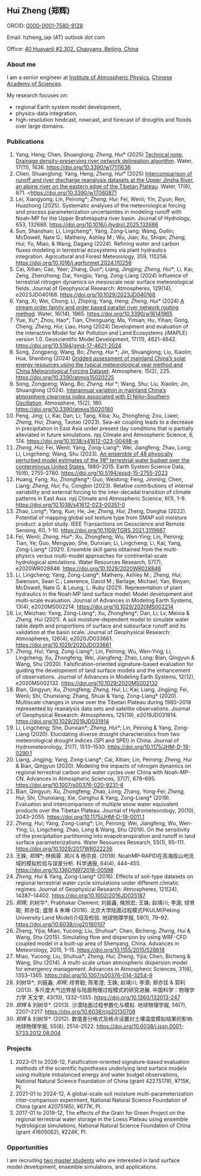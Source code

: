 ## Hui Zheng (郑辉)

ORCID: [0000-0001-7580-9128](https://orcid.org/0000-0001-7580-9128)

Email: hzheng_iap (AT) outlook dot com

Office: [40 Huayanli #2.302, Chaoyang, Beijing, China](https://cn.bing.com/maps?osid=56f8695e-60ef-4ab5-b54a-18b903d45212&cp=39.977182~116.391812&lvl=14&v=2&sV=2&form=S00027)

### About me

I am a senior engineer at [Institute of Atmospheric Physics](http://www.iap.cas.cn/), [Chinese Academy of Sciences](http://www.cas.cn/).

My research focuses on:

- regional Earth system model development,
- physics-data integration,
- high-resolution hindcast, nowcast, and forecast of droughts and floods over large domains.

### Publications

1. Yang, Heng; Chen, Shuanglong; *Zheng, Hui*\* (2025) [Technical note: Drainage density-preserving river network delineation algorithm](https://github.com/hzheng88/paper-2025-density-preserving-river-extraction). Water, 17(11), 1636. <https://doi.org/10.3390/w17111636>
1. Chen, Shuanglong; Yang, Heng; *Zheng, Hui*\* (2025) [Intercomparison of runoff and river discharge reanalysis datasets at the Upper Jinsha River, an alpine river on the eastern edge of the Tibetan Plateau](https://github.com/hzheng88/paper-2025-upperjsj-streamflow-intercomp). Water, 17(6), 871. <https://doi.org/10.3390/w17060871
1. Lei, Xiangyong; Lin, Peirong\*; *Zheng, Hui*; Fei, Wenli; Yin, Ziyun; Ren, Huazhong (2025). Systematic analyses of the meteorological forcing and process parameterization uncertainties in modeling runoff with Noah-MP for the Upper Brahmaputra river basin. Journal of Hydrology, 653, 132686. <https://doi.org/10.1016/j.jhydrol.2025.132686>
1. Sun, Shanshan; Li, Lingcheng\*; Yang, Zong-Liang; Wang, Guilin; McDowell, Nate G.; Matheny, Ashley M.; Wu, Jian; Xu, Shiqin; *Zheng, Hui*; Yu, Miao, & Wang, Dagang (2024). Refining water and carbon fluxes modeling in terrestrial ecosystems via plant hydraulics integration. Agricultural and Forest Meteorology, 359, 110256. <https://doi.org/10.1016/j.agrformet.2024.110256>
1. Cai, Xitian; Cao, Yeer; Zhang, Guo\*; Liang, Jingjing; *Zheng, Hui\**; Li, Kai; Zeng, Zhenzhong; Dai, Yongjiu; Yang, Zong-Liang (2024) Influence of terrestrial nitrogen dynamics on mesoscale near surface meteorological fields. Journal of Geophysical Research: Atmospheres, 129(14), e2023JD040168. <https://doi.org/10.1029/2023JD040168>
1. Yang, Xi; Wei, Chong; Li, Zhiping; Yang, Heng; *Zheng, Hui\** (2024) [A stream order family and order based parallel river network routing method](https://github.com/hzheng88/paper-2024-stream-order-parallel-yangtze). Water, 16(14), 1965. <https://doi.org/10.3390/w16141965>
1. Yue, Xu\*; Zhou, Hao\*; Tian, Chenguang; Ma, Yimian; Hu, Yihan; Gong, Cheng; *Zheng, Hui*; Liao, Hong (2024) Development and evaluation of the interactive Model for Air Pollution and Land Ecosystems (iMAPLE) version 1.0. Geoscientific Model Development, 17(11), 4621-4642. <https://doi.org/10.5194/gmd-17-4621-2024>
1. Song, Zongpeng; Wang, Bo; *Zheng, Hui* *; Jin, Shuanglong; Liu, Xiaolin; Hua, Shenbing (2024) [Gridded assessment of mainland China’s solar energy resources using the typical meteorological year method and China Meteorological Forcing Dataset](https://github.com/hzheng88/paper-2024-china-solar-tmy-cmfd). Atmosphere, 15(2), 225. <https://doi.org/10.3390/atmos15020225>
1. Song, Zongpeng; Wang, Bo; *Zheng, Hui* *; Wang, Shu; Liu, Xiaolin; Jin, Shuanglong (2024). [Interannual variation in mainland China’s atmosphere clearness index associated with El Niño–Southern Oscillation](https://github.com/hzheng88/paper-2024-enso-china-clearness-iav). Atmosphere, 15(2), 180. <https://doi.org/10.3390/atmos15020180>
1. Peng, Jing; Li, Kai; Dan, Li; Tang, Xiba; Xu, Zhongfeng; Zou, Liwei; *Zheng, Hui*; Zhang, Taotao (2023). Sea–air coupling leads to a decrease in precipitation in East Asia under present day conditions that is partially alleviated in future simulations. npj Climate and Atmospheric Science, 6, 174. <https://doi.org/10.1038/s41612-023-00498-w>
1. *Zheng, Hui*; Fei, Wenli; Yang, Zong-Liang*; Wei, Jiangfeng; Zhao, Long; Li, Lingcheng; Wang, Shu (2023). [An ensemble of 48 physically perturbed model estimates of the 1∕8° terrestrial water budget over the conterminous United States](https://github.com/hzheng88/paper-2023-ESSD-nldas-noahmp-water), 1980–2015. Earth System Science Data, 15(6), 2755-2780. <https://doi.org/10.5194/essd-15-2755-2023>
1. Huang, Fang; Xu, Zhongfeng\*; Guo, Weidong; Feng, Jinming; Chen, Liang; *Zheng, Hui*; Fu, Congbin (2023). Relative contributions of internal variability and external forcing to the inter-decadal transition of climate patterns in East Asia. npj Climate and Atmospheric Science, 6(1), 1-9. <https://doi.org/10.1038/s41612-023-00351-0>
1. Zhao, Long\*; Yang, Kun; He, Jie; *Zheng, Hui*; Zheng, Donghai (2022). Potential of mapping global soil texture type from SMAP soil moisture product: a pilot study. IEEE Transactions on Geoscience and Remote Sensing, 60, 1-10. <https://doi.org/10.1109/TGRS.2021.3119667>
1. Fei, Wenli; *Zheng, Hui*\*; Xu, Zhongfeng; Wu, Wen-Ying; Lin, Peirong; Tian, Ye; Guo, Mengyao; She, Dunxian; Li, Lingcheng; Li, Kai; Yang, Zong-Liang\* (2021). Ensemble skill gains obtained from the multi-physics versus multi-model approaches for continental-scale hydrological simulations. Water Resources Research, 57(7), e2020WR028846. <https://doi.org/10.1029/2020WR028846>
1. Li, Lingcheng; Yang, Zong-Liang\*; Matheny, Ashley M.; *Zheng, Hui*; Swenson, Sean C.; Lawrence, David M.; Barlage, Michael; Yan, Binyan; McDowell, Nate G. & Leung, L. Ruby (2021). Representation of plant hydraulics in the Noah‐MP land surface model: Model development and multi-scale evaluation. Journal of Advances in Modeling Earth Systems, 13(4), e2020MS002214. <https://doi.org/10.1029/2020MS002214>
1. Lv, Meizhao; Yang, Zong-Liang\*; Xu, Zhongfeng\*; Dan, Li; Lv, Meixia & *Zheng, Hui* (2021). A soil moisture-dependent model to simulate water table depth and proportions of surface and subsurface runoff and its validation at the basin scale. Journal of Geophysical Research: Atmospheres, 126(4), e2020JD033661. <https://doi.org/10.1029/2020JD033661>
1. *Zheng, Hui*; Yang, Zong-Liang\*; Lin, Peirong; Wu, Wen-Ying; Li, Lingcheng; Xu, Zhongfeng; Wei, Jiangfeng; Zhao, Long; Bian, Qingyun & Wang, Shu (2020). Falsification-oriented signature-based evaluation for guiding the development of land surface models and the enhancement of observations. Journal of Advances in Modeling Earth Systems, 12(12), e2020MS002132. <https://doi.org/10.1029/2020MS002132>
1. Bian, Qingyun; Xu, Zhongfeng; *Zheng, Hui*; Li, Kai; Liang, Jingjing; Fei, Wenli; Shi, Chunxiang; Zhang, Shuai & Yang, Zong-Liang\* (2020). Multiscale changes in snow over the Tibetan Plateau during 1980–2018 represented by reanalysis data sets and satellite observations. Journal of Geophysical Research: Atmospheres, 125(19), e2019JD031914. <https://doi.org/10.1029/2019JD031914>
1. Li, Lingcheng; She, Dunxian\*; *Zheng, Hui\**; Lin, Peirong & Yang, Zong-Liang (2020). Elucidating diverse drought characteristics from two meteorological drought indices (SPI and SPEI) in China. Journal of Hydrometeorology, 21(7), 1513–1530. <https://doi.org/10.1175/JHM-D-19-0290.1>
1. Liang, Jingjing; Yang, Zong-Liang\*; Cai, Xitian; Lin, Peirong; *Zheng, Hui* & Bian, Qingyun (2020). Modeling the impacts of nitrogen dynamics on regional terrestrial carbon and water cycles over China with Noah-MP-CN. Advances in Atmospheric Sciences, 37(7), 679–695. <https://doi.org/10.1007/s00376-020-9231-6>
1. Bian, Qingyun; Xu, Zhongfeng; Zhao, Long; Zhang, Yong-Fei; *Zheng, Hui*; Shi, Chunxiang; Xie, Conghui & Yang, Zong-Liang\* (2019). Evaluation and intercomparison of multiple snow water equivalent products over the Tibetan Plateau. Journal of Hydrometeorology, 20(10), 2043–2055. <https://doi.org/10.1175/JHM-D-19-0011.1>
1. *Zheng, Hui*; Yang, Zong-Liang\*; Lin, Peirong; Wei, Jiangfeng; Wu, Wen-Ying; Li, Lingcheng; Zhao, Long & Wang, Shu (2019). On the sensitivity of the precipitation partitioning into evapotranspiration and runoff in land surface parameterizations. Water Resources Research, 55(1), 95–111. <https://doi.org/10.1029/2017WR022236>
1. 王姝; *郑辉\**; 林佩蓉. 郑兴 & 杨宗良. (2019). NoahMP-RAPID在高海拔山地流域的模拟检验与误差分析. 科学通报, 64(4), 444–455. <https://doi.org/10.1360/N972018-00598>
1. *Zheng, Hui* & Yang, Zong-Liang\* (2016). Effects of soil-type datasets on regional terrestrial water cycle simulations under different climatic regimes. Journal of Geophysical Research: Atmospheres, 121(24), 14387–14402. <https://doi.org/10.1002/2016JD025187>
1. *郑辉*; 刘树华\*; Prabhakar Clement; 刘振鑫; 候旭宏; 王姝; 赵靖川; 李源; 缪育聪; 郑亦佳; 盛黎 & 朱琳 (2016). 北京大学陆面过程模式PKULM(Peking University Land Model)介绍及检验. 地球物理学报, 59(1), 79–92. <https://doi.org/10.6038/cjg20160107>
1. Zheng, Yijia; Miao, Yucong; Liu, Shuhua\*; Chen, Bicheng; *Zheng, Hui* & Wang, Shu (2015). Simulating flow and dispersion by using WRF-CFD coupled model in a built-up area of Shenyang, China. Advances in Meteorology, 2015, 1–15. <https://doi.org/10.1155/2015/528618>
1. Miao, Yucong; Liu, Shuhua\*; *Zheng, Hui*; Zheng, Yijia; Chen, Bicheng & Wang, Shu (2014). A multi-scale urban atmospheric dispersion model for emergency management. Advances in Atmospheric Sciences, 31(6), 1353–1365. <https://doi.org/10.1007/s00376-014-3254-9>
1. 刘树华\*; 刘振鑫; *郑辉*; 缪育聪; 陈笔澄; 王姝; 赵靖川; 李源; 郑亦佳 & 郭利 (2013). 多尺度大气边界层与陆面物理过程模式的研究进展. 中国科学：物理学 力学 天文学, 43(10), 1332–1355. <https://doi.org/10.1360/132013-247>
1. *郑辉* & 刘树华\*. (2013). 沙漠陆面过程参数化与模拟. 地球物理学报, 56(7), 2207–2217. <https://doi.org/10.6038/cjg20130708>
1. *郑辉* & 刘树华\*. (2012). 数值差分格式及格点设置对土壤温度模拟结果的影响. 地球物理学报, 55(8), 2514–2522. <https://doi.org/10.6038/j.issn.0001-5733.2012.08.004>

### Projects

1. 2023-01 to 2026-12, Falsification-oriented signature-based evaluation methods of the scientific hypotheses underlying land surface models using multiple imbalanced energy and water budget observations, National Natural Science Foundation of China (grant 42275178), ¥715K, PI.
1. 2021-01 to 2024-12, A global-scale soil moisture multi-parameterization inter-comparison experiment, National Natural Science Foundation of China (grant 42075165), ¥677K, PI.
1. 2017-01 to 2019-12, The effects of the Grain for Green Project on the regional terrestrial water storage in the Loess Plateau using ensemble hydrological simulations, National Natural Science Foundation of China (grant 41605062), ¥224K, PI.

### Opportunities

I am recruiting [two master students](http://www.iap.cas.cn/gb/yjsjy_165427/dsjs) who are interested in land surface model development, ensemble simulations, and applications.
